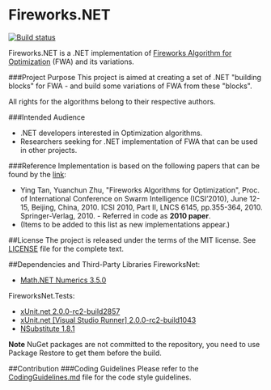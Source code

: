 Fireworks.NET
=============

[![Build status](https://ci.appveyor.com/api/projects/status/em6rtw0cj5lre0k4?svg=true)](https://ci.appveyor.com/project/tsimafei-markhel/fireworks)

Fireworks.NET is a .NET implementation of [Fireworks Algorithm for Optimization](http://www.cil.pku.edu.cn/research/fa/) (FWA) and its variations.

###Project Purpose
This project is aimed at creating a set of .NET "building blocks" for FWA - and build some variations of FWA from these "blocks".

All rights for the algorithms belong to their respective authors.

###Intended Audience
* .NET developers interested in Optimization algorithms.
* Researchers seeking for .NET implementation of FWA that can be used in other projects.

###Reference
Implementation is based on the following papers that can be found by the [link](http://www.cil.pku.edu.cn/publications/):
* Ying Tan, Yuanchun Zhu, "Fireworks Algorithms for Optimization", Proc. of International Conference on Swarm Intelligence (ICSI’2010), June 12-15, Beijing, China, 2010. ICSI 2010, Part II, LNCS 6145, pp.355-364, 2010. Springer-Verlag, 2010. - Referred in code as **2010 paper**.
* (Items to be added to this list as new implementations appear.)

##License
The project is released under the terms of the MIT license. See [LICENSE](LICENSE) file for the complete text.

##Dependencies and Third-Party Libraries
FireworksNet:
- [Math.NET Numerics 3.5.0](https://www.nuget.org/packages/MathNet.Numerics/3.5.0)

FireworksNet.Tests:
- [xUnit.net 2.0.0-rc2-build2857](https://www.nuget.org/packages/xunit/2.0.0-rc2-build2857)
- [xUnit.net [Visual Studio Runner] 2.0.0-rc2-build1043](https://www.nuget.org/packages/xunit.runner.visualstudio/2.0.0-rc2-build1043)
- [NSubstitute 1.8.1](https://www.nuget.org/packages/NSubstitute/)

**Note** NuGet packages are not committed to the repository, you need to use Package Restore to get them before the build.

##Contribution
###Coding Guidelines
Please refer to the [CodingGuidelines.md](CodingGuidelines.md) file for the code style guidelines.
